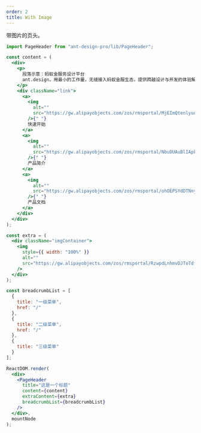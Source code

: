 ```yaml
---
order: 2
title: With Image
---
```


带图片的页头。

```jsx
import PageHeader from "ant-design-pro/lib/PageHeader";

const content = (
  <div>
    <p>
      段落示意：蚂蚁金服务设计平台
      ant.design，用最小的工作量，无缝接入蚂蚁金服生态，提供跨越设计与开发的体验解决方案。
    </p>
    <div className="link">
      <a>
        <img
          alt=""
          src="https://gw.alipayobjects.com/zos/rmsportal/MjEImQtenlyueSmVEfUD.svg"
        />{" "}
        快速开始
      </a>
      <a>
        <img
          alt=""
          src="https://gw.alipayobjects.com/zos/rmsportal/NbuDUAuBlIApFuDvWiND.svg"
        />{" "}
        产品简介
      </a>
      <a>
        <img
          alt=""
          src="https://gw.alipayobjects.com/zos/rmsportal/ohOEPSYdDTNnyMbGuyLb.svg"
        />{" "}
        产品文档
      </a>
    </div>
  </div>
);

const extra = (
  <div className="imgContainer">
    <img
      style={{ width: "100%" }}
      alt=""
      src="https://gw.alipayobjects.com/zos/rmsportal/RzwpdLnhmvDJToTdfDPe.png"
    />
  </div>
);

const breadcrumbList = [
  {
    title: "一级菜单",
    href: "/"
  },
  {
    title: "二级菜单",
    href: "/"
  },
  {
    title: "三级菜单"
  }
];

ReactDOM.render(
  <div>
    <PageHeader
      title="这是一个标题"
      content={content}
      extraContent={extra}
      breadcrumbList={breadcrumbList}
    />
  </div>,
  mountNode
);
```

<style>
#scaffold-src-components-PageHeader-demo-image .code-box-demo {
  background: #f2f4f5;
}
#scaffold-src-components-PageHeader-demo-image .imgContainer {
  margin-top: -60px;
  text-align: center;
  width: 195px;
}
#scaffold-src-components-PageHeader-demo-image .link {
	margin-top: 16px;
}
#scaffold-src-components-PageHeader-demo-image .link a {
  margin-right: 32px;
}
#scaffold-src-components-PageHeader-demo-image .link img {
  vertical-align: middle;
  margin-right: 8px;
}
</style>

